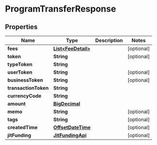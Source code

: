 
# ProgramTransferResponse

## Properties
Name | Type | Description | Notes
------------ | ------------- | ------------- | -------------
**fees** | [**List&lt;FeeDetail&gt;**](FeeDetail.md) |  |  [optional]
**token** | **String** |  |  [optional]
**typeToken** | **String** |  | 
**userToken** | **String** |  |  [optional]
**businessToken** | **String** |  |  [optional]
**transactionToken** | **String** |  | 
**currencyCode** | **String** |  | 
**amount** | [**BigDecimal**](BigDecimal.md) |  | 
**memo** | **String** |  |  [optional]
**tags** | **String** |  |  [optional]
**createdTime** | [**OffsetDateTime**](OffsetDateTime.md) |  |  [optional]
**jitFunding** | [**JitFundingApi**](JitFundingApi.md) |  |  [optional]



